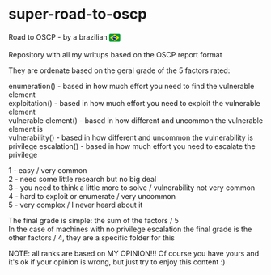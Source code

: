 # super-road-to-oscp
Road to OSCP - by a brazilian 
<img src="img\flag-brazil_1f1e7-1f1f7.png" style="    vertical-align: middle; height: 22px; width: 22px; text-align: center;"/>




Repository with all my writups based on the OSCP report format

They are ordenate based on the geral grade of the 5 factors rated:

enumeration() - based in how much effort you need to find the vulnerable element</br>
exploitation() - based in how much effort you need to exploit the vulnerable element</br>
vulnerable element() - based in how different and uncommon the vulnerable element is </br>
vulnerability() - based in how different and uncommon the vulnerability is </br>
privilege escalation() - based in how much effort you need to escalate the privilege</br>

1 - easy / very common</br>
2 - need some little research but no big deal</br>
3 - you need to think a little more to solve / vulnerability not very common</br>
4 - hard to exploit or enumerate / very uncommon </br>
5 - very complex / I never heard about it </br>

The final grade is simple: the sum of the factors / 5</br>
In the case of machines with no privilege escalation the final grade is the other factors / 4, they are a specific folder for this

NOTE: all ranks are based on MY OPINION!!! Of course you have yours and it's ok if your opinion is wrong, but just try to enjoy this content :)